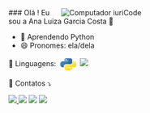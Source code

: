<img src="https://raw.githubusercontent.com/MicaelliMedeiros/micaellimedeiros/master/image/computer-illustration.png" min-width="400px" max-width="400px" width="400px" align="right" alt="Computador iuriCode">
### Olá ! Eu sou a Ana Luiza Garcia Costa 👋

- 🌱 Aprendendo Python
- 😄 Pronomes: ela/dela


<p align="left">
  🦄 Linguagens: <strong> <img align="center" alt="Rafa-Python" height="30" width="40" src="https://raw.githubusercontent.com/devicons/devicon/master/icons/python/python-original.svg"> <img src="https://img.shields.io/badge/C-00599C?style=for-the-badge&logo=c&logoColor=white"/></strong>
</p>

<p align="left">
  💌 Contatos ⤵️
</p>

<div>
  <a href = "mailto:analuiza.garciasc@gmail.com"><img src="https://img.shields.io/badge/-Gmail-%23333?style=for-the-badge&logo=gmail&logoColor=white" target="_blank">
  </a> <a href="https://www.linkedin.com/in/ana-luiza-garcias-costa/" target="_blank"><img src="https://img.shields.io/badge/-LinkedIn-%230077B5?style=for-the-badge&logo=linkedin&logoColor=white" target="_blank"></a> 
  <a href="https://whats.link/analuizagc" target="_blank"><img src="https://img.shields.io/badge/-LinkedIn-%230077B5?style=for-the-badge&logo=linkedin&logoColor=white" target="_blank"></a>
  <a href="https://instagram.com/ana.luiza.gc" target="_blank"><img src="https://img.shields.io/badge/-Instagram-%23E4405F?style=for-the-badge&logo=instagram&logoColor=white" target="_blank"></a>
</div>   
